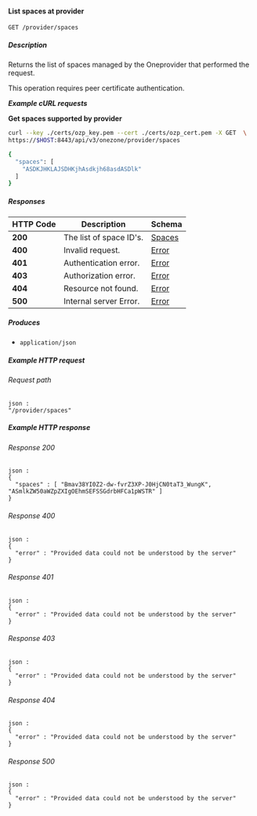 
<a name="list_supported_spaces"></a>
#### List spaces at provider
```
GET /provider/spaces
```


##### Description
Returns the list of spaces managed by the Oneprovider that performed the
request.

This operation requires peer certificate authentication.

***Example cURL requests***

**Get spaces supported by provider**
```bash
curl --key ./certs/ozp_key.pem --cert ./certs/ozp_cert.pem -X GET  \
https://$HOST:8443/api/v3/onezone/provider/spaces

{
  "spaces": [
    "ASDKJHKLAJSDHKjhAsdkjh68asdASDlk"
  ]
}
```


##### Responses

|HTTP Code|Description|Schema|
|---|---|---|
|**200**|The list of space ID's.|[Spaces](../definitions/Spaces.md#spaces)|
|**400**|Invalid request.|[Error](../definitions/Error.md#error)|
|**401**|Authentication error.|[Error](../definitions/Error.md#error)|
|**403**|Authorization error.|[Error](../definitions/Error.md#error)|
|**404**|Resource not found.|[Error](../definitions/Error.md#error)|
|**500**|Internal server Error.|[Error](../definitions/Error.md#error)|


##### Produces

* `application/json`


##### Example HTTP request

###### Request path
```
json :
"/provider/spaces"
```


##### Example HTTP response

###### Response 200
```
json :
{
  "spaces" : [ "Bmav38YI0Z2-dw-fvrZ3XP-J0HjCN0taT3_WungK", "ASmlkZW50aWZpZXIgOEhmSEFSSGdrbHFCa1pWSTR" ]
}
```


###### Response 400
```
json :
{
  "error" : "Provided data could not be understood by the server"
}
```


###### Response 401
```
json :
{
  "error" : "Provided data could not be understood by the server"
}
```


###### Response 403
```
json :
{
  "error" : "Provided data could not be understood by the server"
}
```


###### Response 404
```
json :
{
  "error" : "Provided data could not be understood by the server"
}
```


###### Response 500
```
json :
{
  "error" : "Provided data could not be understood by the server"
}
```



